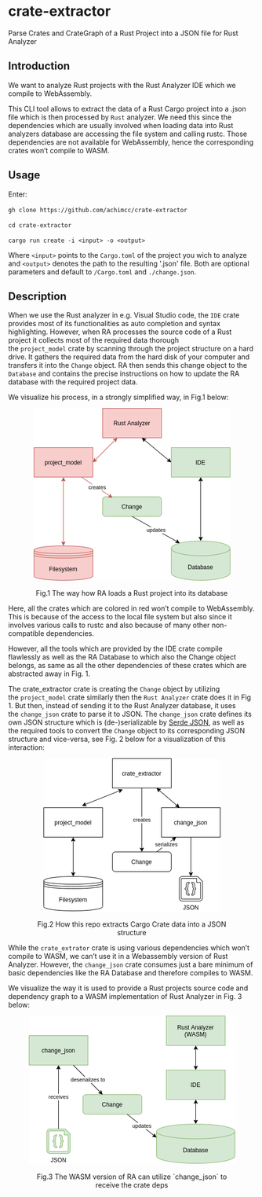 # crate-extractor

Parse Crates and CrateGraph of a Rust Project into a JSON file for Rust Analyzer

## Introduction

We want to analyze Rust projects with the Rust Analyzer IDE which we compile to WebAssembly.

This CLI tool allows to extract the data of a Rust Cargo project into a .json file which is then processed by `Rust` analyzer. We need this since the dependencies which are usually involved when loading data into Rust analyzers database are accessing the file system and calling rustc. Those dependencies are not available for WebAssembly, hence the corresponding crates won’t compile to WASM.

## Usage

Enter:

`gh clone https://github.com/achimcc/crate-extractor`

`cd crate-extractor`

`cargo run create -i <input> -o <output>`

Where `<input>` points to the `Cargo.toml` of the project you wich to analyze and `<output>` denotes the path to the resulting '.json' file. Both are optional parameters and default to `/Cargo.toml` and `./change.json`.

## Description

When we use the Rust analyzer in e.g. Visual Studio code, the `IDE` crate provides most of its functionalities as auto completion and syntax highlighting. However, when RA processes the source code of a Rust project it collects most of the required data thorough the `project_model` crate by scanning through the project structure on a hard drive. It gathers the required data from the hard disk of your computer and transfers it into the `Change` object. RA then sends this change object to the `Database` and contains the precise instructions on how to update the RA database with the required project data.

We visualize his process, in a strongly simplified way, in Fig.1 below:

<figure>
<p align="center">
  <img src="assets/architecture1.png" alt="Rust Analyzer">
  <figcaption><p align="center">Fig.1 The way how RA loads a  Rust project into its database</p></figcaption>
  </p>
</figure>

Here, all the crates which are colored in red won’t compile to WebAssembly. This is because of the access to the local file system but also since it involves various calls to rustc and also because of many other non-compatible dependencies.

However, all the tools which are provided by the IDE crate compile flawlessly as well as the RA Database to which also the Change object belongs, as same as all the other dependencies of these crates which are abstracted away in Fig. 1.

The crate_extractor crate is creating the `Change` object by utilizing the `project_model` crate similarly then the `Rust Analyzer` crate does it in Fig 1. But then, instead of sending it to the Rust Analyzer database, it uses the `change_json` crate to parse it to JSON. The `change_json` crate defines its own JSON structure which is (de-)serializable by [Serde JSON](https://github.com/serde-rs/json), as well as the required tools to convert the `Change` object to its corresponding JSON structure and vice-versa, see Fig. 2 below for a visualization of this interaction:

<figure>
<p align="center">
  <img src="assets/architecture2.png" alt="Cli Tool">
  <figcaption><p align="center">Fig.2 How this repo extracts Cargo Crate data into a JSON structure</p></figcaption>
  </p>
</figure>

While the `crate_extrator` crate is using various dependencies which won’t compile to WASM, we can’t use it in a Webassembly version of Rust Analyzer. However, the `change_json` crate consumes just a bare minimum of basic dependencies like the RA Database and therefore compiles to WASM.

We visualize the way it is used to provide a Rust projects source code and dependency graph to a WASM implementation of Rust Analyzer in Fig. 3 below:

<figure>
<p align="center">
  <img src="assets/architecture3.png" alt="WASM Setup for RA">
  <figcaption><p align="center">Fig.3 The WASM version of RA can utilize `change_json` to receive the crate deps</p></figcaption>
  </p>
</figure>
